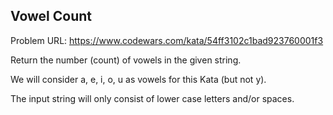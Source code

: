 ## Vowel Count

Problem URL: https://www.codewars.com/kata/54ff3102c1bad923760001f3

Return the number (count) of vowels in the given string.

We will consider a, e, i, o, u as vowels for this Kata (but not y).

The input string will only consist of lower case letters and/or spaces.

